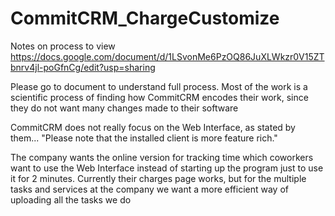 # CommitCRM_ChargeCustomize

Notes on process to view
https://docs.google.com/document/d/1LSvonMe6PzOQ86JuXLWkzr0V15ZTbnrv4jl-poGfnCg/edit?usp=sharing 

Please go to document to understand full process. Most of the work is a scientific process of 
finding how CommitCRM encodes their work, since they do not want many changes made to their software

CommitCRM does not really focus on the Web Interface, as stated by them...
"Please note that the installed client is more feature rich."

The company wants the online version for tracking time which coworkers want to use the 
Web Interface instead of starting up the program just to use it for 2 minutes.
Currently their charges page works, but for the multiple tasks and services at the company 
we want a more efficient way of uploading all the tasks we do
